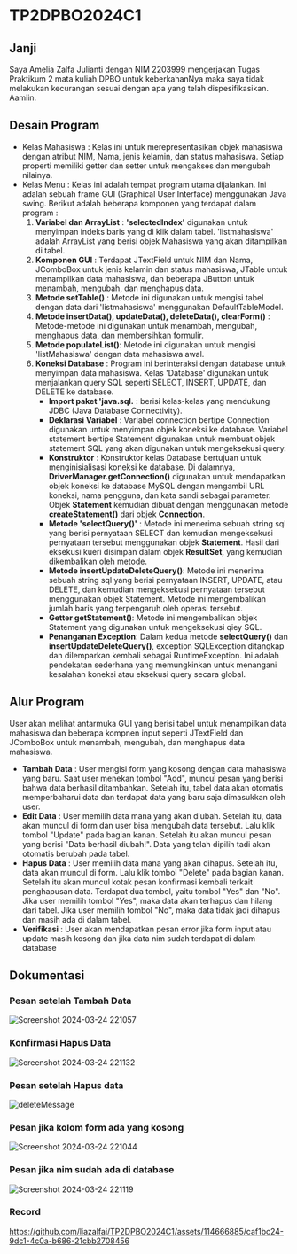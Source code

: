 # TP2DPBO2024C1
## Janji
Saya Amelia Zalfa Julianti dengan NIM 2203999 mengerjakan Tugas Praktikum 2 mata kuliah DPBO untuk keberkahanNya maka saya tidak melakukan kecurangan sesuai dengan apa yang telah dispesifikasikan. Aamiin.
## Desain Program
* Kelas Mahasiswa : Kelas ini untuk merepresentasikan objek mahasiswa dengan atribut NIM, Nama, jenis kelamin, dan status mahasiswa. Setiap properti memiliki getter dan setter untuk mengakses dan mengubah nilainya.
* Kelas Menu : Kelas ini adalah tempat program utama dijalankan. Ini adalah sebuah frame GUI (Graphical User Interface) menggunakan Java swing. Berikut adalah beberapa komponen yang terdapat dalam program :
  1. **Variabel dan ArrayList** : **'selectedIndex'** digunakan untuk menyimpan indeks baris yang di klik dalam tabel. 'listmahasiswa' adalah ArrayList yang berisi objek Mahasiswa yang akan ditampilkan di tabel.
  2. **Komponen GUI** : Terdapat JTextField untuk NIM dan Nama, JComboBox untuk jenis kelamin dan status mahasiswa, JTable untuk menampilkan data mahasiswa, dan beberapa JButton untuk menambah, mengubah, dan menghapus data.
  3. **Metode setTable()** : Metode ini digunakan untuk mengisi tabel dengan data dari 'listmahasiswa' menggunakan DefaultTableModel.
  4. **Metode insertData(), updateData(), deleteData(), clearForm()** : Metode-metode ini digunakan untuk menambah, mengubah, menghapus data, dan membersihkan formulir.
  5. **Metode populateList()**: Metode ini digunakan untuk mengisi 'listMahasiswa' dengan data mahasiswa awal.
  6. **Koneksi Database** : Program ini berinteraksi dengan database untuk menyimpan data mahasiswa. Kelas 'Database' digunakan untuk menjalankan query SQL seperti SELECT, INSERT, UPDATE, dan DELETE ke database.
     - **Import paket 'java.sql.** : berisi kelas-kelas yang mendukung JDBC (Java Database Connectivity).
     - **Deklarasi Variabel** :  Variabel connection bertipe Connection digunakan untuk menyimpan objek koneksi ke database. Variabel statement bertipe Statement digunakan untuk membuat objek statement SQL yang akan digunakan untuk mengeksekusi query.
     - **Konstruktor** : Konstruktor kelas Database bertujuan untuk menginisialisasi koneksi ke database. Di dalamnya, **DriverManager.getConnection()** digunakan untuk mendapatkan objek koneksi ke database MySQL dengan mengambil URL koneksi, nama pengguna, dan kata sandi sebagai parameter. Objek **Statement** kemudian dibuat dengan menggunakan metode **createStatement()** dari objek **Connection**.
     - **Metode 'selectQuery()'** : Metode ini menerima sebuah string sql yang berisi pernyataan SELECT dan kemudian mengeksekusi pernyataan tersebut menggunakan objek **Statement**. Hasil dari eksekusi kueri disimpan dalam objek **ResultSet**, yang kemudian dikembalikan oleh metode.
     - **Metode insertUpdateDeleteQuery()**: Metode ini menerima sebuah string sql yang berisi pernyataan INSERT, UPDATE, atau DELETE, dan kemudian mengeksekusi pernyataan tersebut menggunakan objek Statement. Metode ini mengembalikan jumlah baris yang terpengaruh oleh operasi tersebut.
     - **Getter getStatement()**: Metode ini mengembalikan objek Statement yang digunakan untuk mengeksekusi qiey SQL.
     - **Penanganan Exception**: Dalam kedua metode **selectQuery()** dan **insertUpdateDeleteQuery()**, exception SQLException ditangkap dan dilemparkan kembali sebagai RuntimeException. Ini adalah pendekatan sederhana yang memungkinkan untuk menangani kesalahan koneksi atau eksekusi query secara global.
  
## Alur Program
User akan melihat antarmuka GUI yang berisi tabel untuk menampilkan data mahasiswa dan beberapa kompnen input seperti JTextField dan JComboBox untuk menambah, mengubah, dan menghapus data mahasiswa.
* **Tambah Data** : User mengisi form yang kosong dengan data mahasiswa yang baru. Saat user menekan tombol "Add", muncul pesan yang berisi bahwa data berhasil ditambahkan. Setelah itu, tabel data akan otomatis memperbaharui data dan terdapat data yang baru saja dimasukkan oleh user.
* **Edit Data** : User memilih data mana yang akan diubah. Setelah itu, data akan muncul di form dan user bisa mengubah data tersebut. Lalu klik tombol "Update" pada bagian kanan. Setelah itu akan muncul pesan yang berisi "Data berhasil diubah!". Data yang telah dipilih tadi akan otomatis berubah pada tabel.
* **Hapus Data** : User memilih data mana yang akan dihapus. Setelah itu, data akan muncul di form. Lalu klik tombol "Delete" pada bagian kanan. Setelah itu akan muncul kotak pesan konfirmasi kembali terkait penghapusan data. Terdapat dua tombol, yaitu tombol "Yes" dan "No". Jika user memilih tombol "Yes", maka data akan terhapus dan hilang dari tabel. Jika user memilih tombol "No", maka data tidak jadi dihapus dan masih ada di dalam tabel.
* **Verifikasi** : User akan mendapatkan pesan error jika form input atau update masih kosong dan jika data nim sudah terdapat di dalam database

## Dokumentasi

### Pesan setelah Tambah Data
![Screenshot 2024-03-24 221057](https://github.com/liazalfaj/TP2DPBO2024C1/assets/114666885/232d08b3-886d-4532-a0c9-09da89e8110b)

### Konfirmasi Hapus Data
![Screenshot 2024-03-24 221132](https://github.com/liazalfaj/TP2DPBO2024C1/assets/114666885/2acbb8b4-d9a9-4213-a6f8-8f77410533a0)
### Pesan setelah Hapus data
![deleteMessage](https://github.com/liazalfaj/LP5DPBO2024C1/assets/114666885/e6e67cf2-63d3-451a-97e2-cd2a6fc624c4)
### Pesan jika kolom form ada yang kosong
![Screenshot 2024-03-24 221044](https://github.com/liazalfaj/TP2DPBO2024C1/assets/114666885/d982ff45-9403-4a97-bd7b-3c4bc74f3302)
### Pesan jika nim sudah ada di database
![Screenshot 2024-03-24 221119](https://github.com/liazalfaj/TP2DPBO2024C1/assets/114666885/d5fac1ac-58df-4091-9cc0-2c881d441eeb)

### Record
https://github.com/liazalfaj/TP2DPBO2024C1/assets/114666885/caf1bc24-9dc1-4c0a-b686-21cbb2708456



